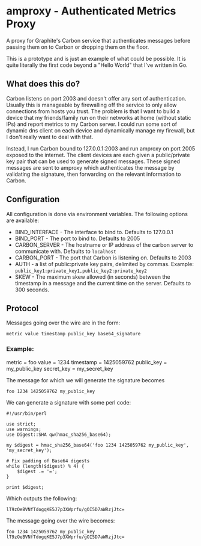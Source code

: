 # amproxy - Authenticated Metrics Proxy

A proxy for Graphite's Carbon service that authenticates messages before passing
them on to Carbon or dropping them on the floor.

This is a prototype and is just an example of what could be possible. It is
quite literally the first code beyond a "Hello World" that I've written in Go.

## What does this do?

Carbon listens on port 2003 and doesn't offer any sort of authentication.
Usually this is manageable by firewalling off the service to only allow
connections from hosts you trust. The problem is that I want to build a device
that my friends/family run on their networks at home (without static IPs) and
report metrics to my Carbon server. I could run some sort of dynamic dns client
on each device and dynamically manage my firewall, but I don't really want to
deal with that.

Instead, I run Carbon bound to 127.0.0.1:2003 and run amproxy on port 2005
exposed to the internet. The client devices are each given a public/private key
pair that can be used to generate signed messages. These signed messages are
sent to amproxy which authenticates the message by validating the signature,
then forwarding on the relevant information to Carbon.

## Configuration

All configuration is done via environment variables. The following options are
available:

* BIND\_INTERFACE - The interface to bind to. Defaults to 127.0.0.1
* BIND\_PORT - The port to bind to. Defaults to 2005
* CARBON\_SERVER - The hostname or IP address of the carbon server to
communicate with. Defaults to `localhost`
* CARBON\_PORT - The port that Carbon is listening on. Defaults to 2003
* AUTH - a list of public:private key pairs, delimited by commas.
Example: `public_key1:private_key1,public_key2:private_key2`
* SKEW - The maximum skew allowed (in seconds) between the timestamp in a
message and the current time on the server. Defaults to 300 seconds.

## Protocol

Messages going over the wire are in the form:

```
metric value timestamp public_key base64_signature
```

### Example:

metric = foo
value = 1234
timestamp = 1425059762
public_key = my_public_key
secret_key = my_secret_key

The message for which we will generate the signature becomes

```
foo 1234 1425059762 my_public_key
```

We can generate a signature with some perl code:

```
#!/usr/bin/perl

use strict;
use warnings;
use Digest::SHA qw(hmac_sha256_base64);

my $digest = hmac_sha256_base64('foo 1234 1425059762 my_public_key', 'my_secret_key');

# Fix padding of Base64 digests
while (length($digest) % 4) {
    $digest .= '=';
}

print $digest;
```

Which outputs the following:
```
lT9zOeBVNfTdogqKE5J7p3XWprfu/gOI5D7aWRzjJtc=
```

The message going over the wire becomes:

```
foo 1234 1425059762 my_public_key lT9zOeBVNfTdogqKE5J7p3XWprfu/gOI5D7aWRzjJtc=
```

